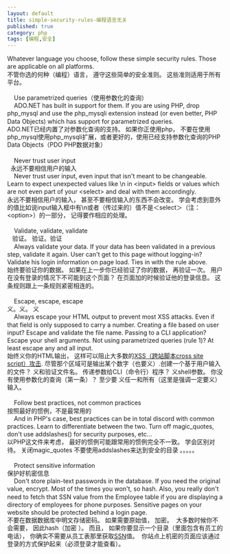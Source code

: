 ```yaml
---
layout: default
title: simple-security-rules-编程语言无关
published: true
category: php
tags: [编程,安全]
---
```

<div id="detail" class="detail" style="line-height: 1.3;"><p><div>Whatever language you choose, follow these simple security rules. Those are applicable on all platforms.</div><div>不管你选的何种（编程）语言， 遵守这些简单的安全准则。 这些准则适用于所有平台。</div><div><br></div><div>&nbsp;&nbsp; &nbsp;Use parametrized queries（使用参数化的查询）</div><div>&nbsp;&nbsp; &nbsp;ADO.NET has built in support for them. If you are using PHP, drop php_mysql and use the php_mysqli extension instead (or even better, PHP Data Objects) which has support for parametrized queries.</div><div>ADO.NET已经内置了对参数化查询的支持。 如果你正使用php， 不要在使用php_mysql使用php_mysqli扩展，或者更好的，使用已经支持参数化查询的PHP Data Objects（PDO PHP数据对象）</div><div><br></div><div>&nbsp;&nbsp; &nbsp;Never trust user input</div><div>&nbsp; 永远不要相信用户的输入</div><div>&nbsp;&nbsp; &nbsp;Never trust user input, even input that isn't meant to be changeable. Learn to expect unexpected values like \n in &lt;input&gt; fields or values which are not even part of your &lt;select&gt; and deal with them accordingly.</div><div>永远不要相信用户的输入， 甚至不要相信输入的东西不会改变。 学会考虑到意外的值比如说input输入框中有\n或者（传过来的）值不是＜select＞（注：&lt;option&gt;）的一部分， 记得要作相应的处理。</div><div><br></div><div>&nbsp;&nbsp; &nbsp;Validate, validate, validate</div><div>&nbsp; &nbsp;验证。 验证。验证</div><div>&nbsp;&nbsp; &nbsp;Always validate your data. If your data has been validated in a previous step, validate it again. User can't get to this page without logging-in? Validate his login information on page load. Ties in with the rule above.</div><div>始终要验证你的数据。 如果在上一步你已经验证了你的数据， 再验证一次。 用户在没有登录的情况下不可能到这个页面？ 在页面加的时候验证他的登录信息。 这条规则跟上一条规则紧密相连的。</div><div><br></div><div>&nbsp;&nbsp; &nbsp;Escape, escape, escape</div><div>义。义。 义</div><div>&nbsp;&nbsp; &nbsp;Always escape your HTML output to prevent most XSS attacks. Even if that field is only supposed to carry a number. Creating a file based on user input? Escape and validate the file name. Passing to a CLI application? Escape your shell arguments. Not using parametrized queries (rule 1)? At least escape any and all input.</div><div>始终义你的HTML输出， 这样可以阻止大多数的<a href="http://www.hudong.com/wiki/xss" target="_blank">XSS（跨站脚本cross site script）攻击</a>. 尽管那个区域可是输出某个数字（也要义）.创建一个基于用户输入的文件？ 义和验证文件名。 传递参数给CLI（命令行）程序？ 义shell参数。 你没有使用参数化的查询（第一条）？ 至少要 义任一和所有（这里是强调一定要义）输入。</div><div><br></div><div>&nbsp;&nbsp; &nbsp;Follow best practices, not common practices</div><div>按照最好的惯例，不是最常用的</div><div>&nbsp;&nbsp; &nbsp;And in PHP's case, best practices can be in total discord with common practices. Learn to differentiate between the two. Turn off magic_quotes, don't use addslashes() for security purposes, etc...</div><div>以PHP这文件来考虑， 最好的惯例可能跟常用的惯例完全不一致。 学会区别对待。 关闭magic_quotes 不要使用addslashes来达到安全的目录 。。。。。</div><div><br></div><div>&nbsp;&nbsp; &nbsp;Protect sensitive information</div><div>保护好机密信息</div><div>&nbsp;&nbsp; &nbsp;Don't store plain-text passwords in the database. If you need the original value, encrypt. Most of the times you won't, so hash. Also, you really don't need to fetch that SSN value from the Employee table if you are displaying a directory of employees for phone purposes. Sensitive pages on your website should be protected behind a login page.</div><div>不要在数据数据库中明文存储密码。 如果需要原始值， 加密。 &nbsp;大多数时候你不会需要， 因此hash（加密 ）。 而且， 如果你要显示一个目录（里面包含有员工的电话）， 你确实不需要从员工表那里获取<a href="http://www.hudong.com/wiki/ssn" target="_blank">SSN</a>值。 &nbsp;你站点上机密的页面应该通过登录的方式保护起来（必须登录才能查看）。</div><div><br></div></p></div>
